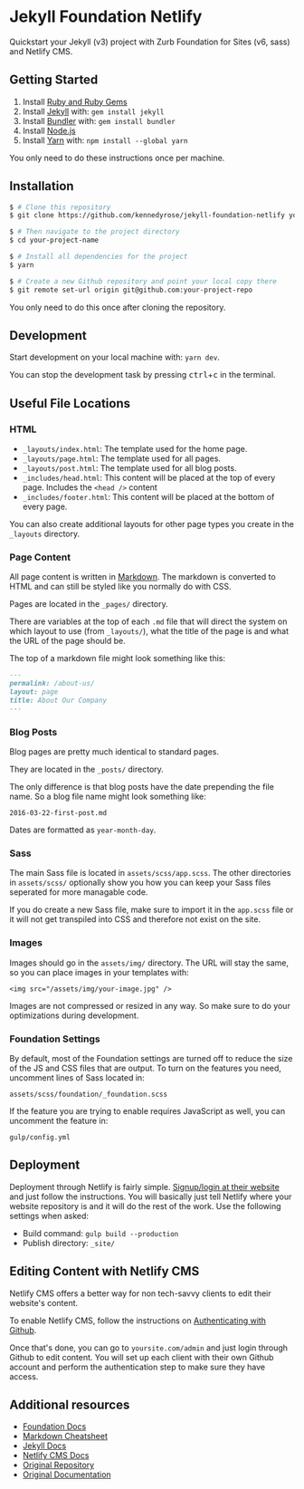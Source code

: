 # Jekyll Foundation Netlify

Quickstart your Jekyll (v3) project with Zurb Foundation for Sites (v6, sass) and Netlify CMS.

## Getting Started

1. Install [Ruby and Ruby Gems](https://rvm.io/rvm/install)
1. Install [Jekyll](http://jekyllrb.com/) with: `gem install jekyll`
1. Install [Bundler](http://bundler.io/) with: `gem install bundler`
1. Install [Node.js](https://nodejs.org/en/)
1. Install [Yarn](https://yarnpkg.com/en/) with: `npm install --global yarn`

You only need to do these instructions once per machine.

## Installation

```bash
$ # Clone this repository
$ git clone https://github.com/kennedyrose/jekyll-foundation-netlify your-project-name

$ # Then navigate to the project directory
$ cd your-project-name

$ # Install all dependencies for the project
$ yarn

$ # Create a new Github repository and point your local copy there
$ git remote set-url origin git@github.com:your-project-repo
```

You only need to do this once after cloning the repository.

## Development

Start development on your local machine with: `yarn dev`.

You can stop the development task by pressing <kbd>ctrl</kbd>+<kbd>c</kbd> in the terminal.

## Useful File Locations

### HTML
- `_layouts/index.html`: The template used for the home page.
- `_layouts/page.html`: The template used for all pages.
- `_layouts/post.html`: The template used for all blog posts.
- `_includes/head.html`: This content will be placed at the top of every page. Includes the `<head />` content
- `_includes/footer.html`: This content will be placed at the bottom of every page.

You can also create additional layouts for other page types you create in the `_layouts` directory.

### Page Content

All page content is written in [Markdown](https://github.com/adam-p/markdown-here/wiki/Markdown-Cheatsheet). The markdown is converted to HTML and can still be styled like you normally do with CSS.

Pages are located in the `_pages/` directory.

There are variables at the top of each `.md` file that will direct the system on which layout to use (from `_layouts/`), what the title of the page is and what the URL of the page should be.

The top of a markdown file might look something like this:

```markdown
---
permalink: /about-us/
layout: page
title: About Our Company
---
```


### Blog Posts

Blog pages are pretty much identical to standard pages.

They are located in the `_posts/` directory.

The only difference is that blog posts have the date prepending the file name. So a blog file name might look something like:

`2016-03-22-first-post.md`

Dates are formatted as `year-month-day`.

### Sass

The main Sass file is located in `assets/scss/app.scss`. The other directories in `assets/scss/` optionally show you how you can keep your Sass files seperated for more managable code.

If you do create a new Sass file, make sure to import it in the `app.scss` file or it will not get transpiled into CSS and therefore not exist on the site.

### Images

Images should go in the `assets/img/` directory. The URL will stay the same, so you can place images in your templates with:

`<img src="/assets/img/your-image.jpg" />`

Images are not compressed or resized in any way. So make sure to do your optimizations during development.

### Foundation Settings

By default, most of the Foundation settings are turned off to reduce the size of the JS and CSS files that are output. To turn on the features you need, uncomment lines of Sass located in:

`assets/scss/foundation/_foundation.scss`

If the feature you are trying to enable requires JavaScript as well, you can uncomment the feature in:

`gulp/config.yml`

## Deployment

Deployment through Netlify is fairly simple. [Signup/login at their website](https://www.netlify.com/) and just follow the instructions. You will basically just tell Netlify where your website repository is and it will do the rest of the work. Use the following settings when asked:

- Build command: `gulp build --production`
- Publish directory: `_site/`

## Editing Content with Netlify CMS

Netlify CMS offers a better way for non tech-savvy clients to edit their website's content.

To enable Netlify CMS, follow the instructions on [Authenticating with Github](https://www.netlifycms.org/docs/quick-start/).

Once that's done, you can go to `yoursite.com/admin` and just login through Github to edit content. You will set up each client with their own Github account and perform the authentication step to make sure they have access.

## Additional resources
- [Foundation Docs](http://foundation.zurb.com/sites/docs/)
- [Markdown Cheatsheet](https://github.com/adam-p/markdown-here/wiki/Markdown-Cheatsheet)
- [Jekyll Docs](http://jekyllrb.com/docs/home/)
- [Netlify CMS Docs](https://www.netlifycms.org/docs/)
- [Original Repository](https://github.com/core77/jekyll-foundation)
- [Original Documentation](https://github.com/core77/jekyll-foundation/wiki/Getting-started)
